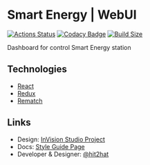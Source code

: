 # Smart Energy | WebUI

[![Actions Status](https://wdp9fww0r9.execute-api.us-west-2.amazonaws.com/production/badge/hit2hat/smart-energy-web)](https://wdp9fww0r9.execute-api.us-west-2.amazonaws.com/production/results/hit2hat/smart-energy-web)
[![Codacy Badge](https://api.codacy.com/project/badge/Grade/ef3b12a0e77e421a9e5baa0de057cb1c)](https://app.codacy.com/app/hit2hat/smart-energy-web?utm_source=github.com&utm_medium=referral&utm_content=hit2hat/smart-energy-web&utm_campaign=Badge_Grade_Dashboard)
[![Build Size](https://img.shields.io/badge/bundlesize-%3C%20500Kb-brightgreen.svg)](https://img.shields.io/badge/bundlesize-%3C%20500Kb-green.svg)

Dashboard for control Smart Energy station

## Technologies
*   [React](https://github.com/facebook/react)
*   [Redux](https://github.com/reduxjs/redux)
*   [Rematch](https://github.com/rematch/rematch)

## Links
*   Design: [InVision Studio Project](https://projects.invisionapp.com/prototype/cjvin0j72000isz018s1dt6we/play)
*   Docs: [Style Guide Page](https://hit2hat.github.io/smart-energy-web/)
*   Developer & Designer: [@hit2hat](https://vk.me/hit2hat)